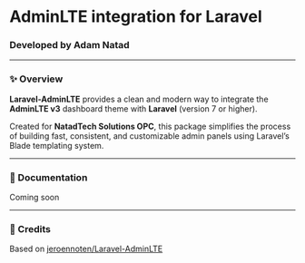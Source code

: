 # AdminLTE integration for Laravel
### Developed by **Adam Natad**

---

### ✨ Overview
**Laravel-AdminLTE** provides a clean and modern way to integrate the **AdminLTE v3** dashboard theme with **Laravel** (version 7 or higher).

Created for **NatadTech Solutions OPC**, this package simplifies the process of building fast, consistent, and customizable admin panels using Laravel’s Blade templating system.

---

### 📜 Documentation
Coming soon

---

### 📄 Credits
Based on [jeroennoten/Laravel-AdminLTE](https://github.com/jeroennoten/Laravel-AdminLTE)
